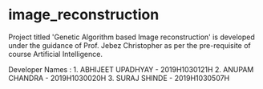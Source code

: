 # image_reconstruction
Project titled 'Genetic Algorithm based Image reconstruction' is developed under the guidance of Prof. Jebez Christopher as per the pre-requisite of course Artificial Intelligence.

Developer Names : 1. ABHIJEET UPADHYAY - 2019H1030121H
                  2. ANUPAM CHANDRA - 2019H1030020H
                  3. SURAJ SHINDE - 2019H1030507H
